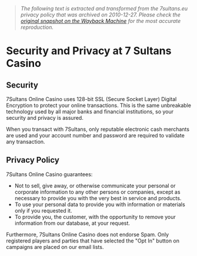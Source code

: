 > *The following text is extracted and transformed from the 7sultans.eu privacy policy that was archived on 2010-12-27. Please check the [original snapshot on the Wayback Machine](https://web.archive.org/web/20101227145206id_/http%3A//www.7sultans.eu/security-and-privacy) for the most accurate reproduction.*

# Security and Privacy at 7 Sultans Casino

##  Security

7Sultans Online Casino uses 128-bit SSL (Secure Socket Layer) Digital Encryption to protect your online transactions. This is the same unbreakable technology used by all major banks and financial institutions, so your security and privacy is assured. 

When you transact with 7Sultans, only reputable electronic cash merchants are used and your account number and password are required to validate any transaction. 

##  Privacy Policy

7Sultans Online Casino guarantees: 

  * Not to sell, give away, or otherwise communicate your personal or corporate information to any other persons or companies, except as necessary to provide you with the very best in service and products. 
  * To use your personal data to provide you with information or materials only if you requested it. 
  * To provide you, the customer, with the opportunity to remove your information from our database, at your request. 



Furthermore, 7Sultans Online Casino does not endorse Spam. Only registered players and parties that have selected the "Opt In" button on campaigns are placed on our email lists. 
